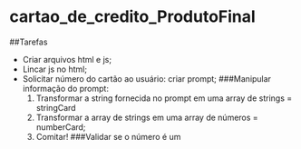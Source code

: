 # cartao_de_credito_ProdutoFinal
##Tarefas
  * Criar arquivos html e js;
  * Lincar js no html;
  * Solicitar número do cartão ao usuário: criar prompt;
###Manipular informação do prompt:
    1. Transformar a string fornecida no prompt em uma array de strings = stringCard
    2. Transformar a array de strings em uma array de números = numberCard;
    3. Comitar!
###Validar se o número é um  
